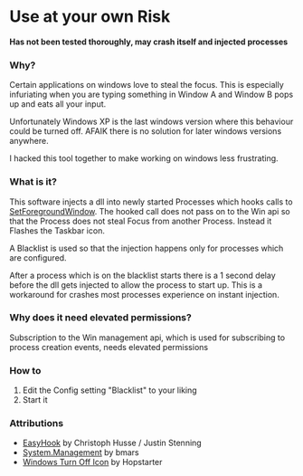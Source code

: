 # Use at your own Risk
**Has not been tested thoroughly, may crash itself and injected processes**

### Why?

Certain applications on windows love to steal the focus. This is especially infuriating when you are typing something in Window A and Window B pops up and eats all your input.

Unfortunately Windows XP is the last windows version where this behaviour could be turned off.
AFAIK there is no solution for later windows versions anywhere.

I hacked this tool together to make working on windows less frustrating.

### What is it?

This software injects a dll into newly started Processes which hooks calls to [SetForegroundWindow][msdn]. The hooked call does not pass on to the Win api so that the Process does not steal Focus from another Process.
Instead it Flashes the Taskbar icon.

A Blacklist is used so that the injection happens only for processes which are configured.

After a process which is on the blacklist starts there is a 1 second delay before the dll gets injected to allow the process to start up. This is a workaround for crashes most processes experience on instant injection.

[msdn]: https://msdn.microsoft.com/en-us/library/windows/desktop/ms633539(v=vs.85).aspx

### Why does it need elevated permissions?

Subscription to the Win management api, which is used for subscribing to process creation events, needs elevated permissions

### How to

1) Edit the Config setting "Blacklist" to your liking
2) Start it

### Attributions
* [EasyHook][easyhook] by Christoph Husse / Justin Stenning
* [System.Management][systemmanagement] by bmars
* [Windows Turn Off Icon][icon] by Hopstarter

[easyhook]: https://easyhook.github.io/
[systemmanagement]: https://www.nuget.org/packages/System.Management/
[icon]: http://www.iconarchive.com/show/sleek-xp-software-icons-by-hopstarter/Windows-Turn-Off-icon.html

